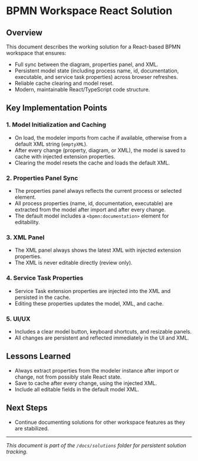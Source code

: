 # BPMN Workspace React Solution

## Overview
This document describes the working solution for a React-based BPMN workspace that ensures:
- Full sync between the diagram, properties panel, and XML.
- Persistent model state (including process name, id, documentation, executable, and service task properties) across browser refreshes.
- Reliable cache clearing and model reset.
- Modern, maintainable React/TypeScript code structure.

## Key Implementation Points

### 1. Model Initialization and Caching
- On load, the modeler imports from cache if available, otherwise from a default XML string (`emptyXML`).
- After every change (property, diagram, or XML), the model is saved to cache with injected extension properties.
- Clearing the model resets the cache and loads the default XML.

### 2. Properties Panel Sync
- The properties panel always reflects the current process or selected element.
- All process properties (name, id, documentation, executable) are extracted from the model after import and after every change.
- The default model includes a `<bpmn:documentation>` element for editability.

### 3. XML Panel
- The XML panel always shows the latest XML with injected extension properties.
- The XML is never editable directly (review only).

### 4. Service Task Properties
- Service Task extension properties are injected into the XML and persisted in the cache.
- Editing these properties updates the model, XML, and cache.

### 5. UI/UX
- Includes a clear model button, keyboard shortcuts, and resizable panels.
- All changes are persistent and reflected immediately in the UI and XML.

## Lessons Learned
- Always extract properties from the modeler instance after import or change, not from possibly stale React state.
- Save to cache after every change, using the injected XML.
- Include all editable fields in the default model XML.

## Next Steps
- Continue documenting solutions for other workspace features as they are stabilized.

---

*This document is part of the `/docs/solutions` folder for persistent solution tracking.*
